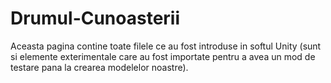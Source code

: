 # Drumul-Cunoasterii
Aceasta pagina contine toate filele ce au fost introduse in softul Unity (sunt si elemente exterimentale care au fost importate pentru a avea un mod de testare pana la crearea modelelor noastre).
